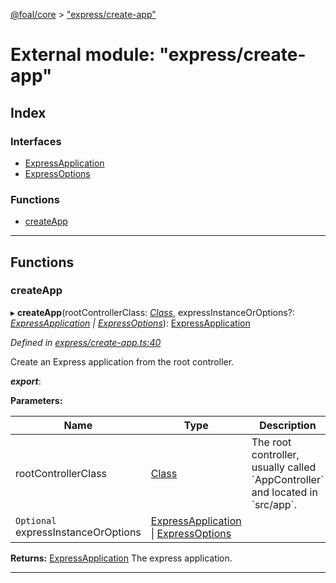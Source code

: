 [@foal/core](../README.md) > ["express/create-app"](../modules/_express_create_app_.md)

# External module: "express/create-app"

## Index

### Interfaces

* [ExpressApplication](../interfaces/_express_create_app_.expressapplication.md)
* [ExpressOptions](../interfaces/_express_create_app_.expressoptions.md)

### Functions

* [createApp](_express_create_app_.md#createapp)

---

## Functions

<a id="createapp"></a>

###  createApp

▸ **createApp**(rootControllerClass: *[Class](_core_class_interface_.md#class)*, expressInstanceOrOptions?: *[ExpressApplication](../interfaces/_express_create_app_.expressapplication.md) \| [ExpressOptions](../interfaces/_express_create_app_.expressoptions.md)*): [ExpressApplication](../interfaces/_express_create_app_.expressapplication.md)

*Defined in [express/create-app.ts:40](https://github.com/FoalTS/foal/blob/aac11366/packages/core/src/express/create-app.ts#L40)*

Create an Express application from the root controller.

*__export__*: 

**Parameters:**

| Name | Type | Description |
| ------ | ------ | ------ |
| rootControllerClass | [Class](_core_class_interface_.md#class) |  The root controller, usually called \`AppController\` and located in \`src/app\`. |
| `Optional` expressInstanceOrOptions | [ExpressApplication](../interfaces/_express_create_app_.expressapplication.md) \| [ExpressOptions](../interfaces/_express_create_app_.expressoptions.md) |

**Returns:** [ExpressApplication](../interfaces/_express_create_app_.expressapplication.md)
The express application.

___

